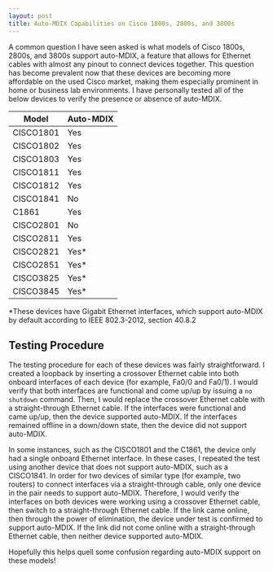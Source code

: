 ```yaml
---
layout: post
title: Auto-MDIX Capabilities on Cisco 1800s, 2800s, and 3800s
---
```


A common question I have seen asked is what models of Cisco 1800s, 2800s, and 3800s support auto-MDIX, a feature that allows for Ethernet cables with almost any pinout to connect devices together. This question has become prevalent now that these devices are becoming more affordable on the used Cisco market, making them especially prominent in home or business lab environments. I have personally tested all of the below devices to verify the presence or absence of auto-MDIX.

| Model     | Auto-MDIX |
|-----------|-----------|
| CISCO1801 | Yes       |
| CISCO1802 | Yes       |
| CISCO1803 | Yes       |
| CISCO1811 | Yes       |
| CISCO1812 | Yes       |
| CISCO1841 | No        |
| C1861     | Yes       |
| CISCO2801 | No        |
| CISCO2811 | Yes       |
| CISCO2821 | Yes*      |
| CISCO2851 | Yes*      |
| CISCO3825 | Yes*      |
| CISCO3845 | Yes*      |

*These devices have Gigabit Ethernet interfaces, which support auto-MDIX by default according to IEEE 802.3-2012, section 40.8.2

## Testing Procedure

The testing procedure for each of these devices was fairly straightforward. I created a loopback by inserting a crossover Ethernet cable into both onboard interfaces of each device (for example, Fa0/0 and Fa0/1). I would verify that both interfaces are functional and come up/up by issuing a `no shutdown` command. Then, I would replace the crossover Ethernet cable with a straight-through Ethernet cable. If the interfaces were functional and came up/up, then the device supported auto-MDIX. If the interfaces remained offline in a down/down state, then the device did not support auto-MDIX.

In some instances, such as the CISCO1801 and the C1861, the device only had a single onboard Ethernet interface. In these cases, I repeated the test using another device that does not support auto-MDIX, such as a CISCO1841. In order for two devices of similar type (for example, two routers) to connect interfaces via a straight-through cable, only one device in the pair needs to support auto-MDIX. Therefore, I would verify the interfaces on both devices were working using a crossover Ethernet cable, then switch to a straight-through Ethernet cable. If the link came online, then through the power of elimination, the device under test is confirmed to support auto-MDIX. If the link did not come online with a straight-through Ethernet cable, then neither device supported auto-MDIX.

Hopefully this helps quell some confusion regarding auto-MDIX support on these models!